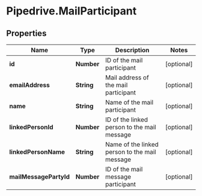 # Pipedrive.MailParticipant

## Properties

Name | Type | Description | Notes
------------ | ------------- | ------------- | -------------
**id** | **Number** | ID of the mail participant | [optional] 
**emailAddress** | **String** | Mail address of the mail participant | [optional] 
**name** | **String** | Name of the mail participant | [optional] 
**linkedPersonId** | **Number** | ID of the linked person to the mail message | [optional] 
**linkedPersonName** | **String** | Name of the linked person to the mail message | [optional] 
**mailMessagePartyId** | **Number** | ID of the mail message participant | [optional] 


